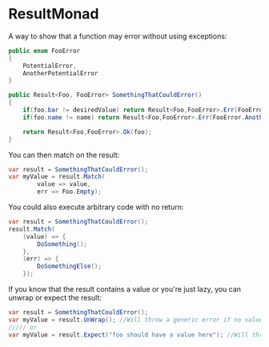 # ResultMonad

A way to show that a function may error without using exceptions:
```csharp
public enum FooError
{
	PotentialError,
	AnotherPotentialError
}

public Result<Foo, FooError> SomethingThatCouldError()
{
	if(foo.bar != desiredValue) return Result<Foo,FooError>.Err(FooError.PotentialError);
	if(foo.name != name) return Result<Foo,FooError>.Err(FooError.AnotherPotentialError);

	return Result<Foo,FooError>.Ok(foo);
}
```

You can then match on the result:
```csharp
var result = SomethingThatCouldError();
var myValue = result.Match(
		value => value,
		err => Foo.Empty);
```

You could also execute arbitrary code with no return:
```csharp
var result = SomethingThatCouldError();
result.Match(
	(value) => {
		DoSomething();
	},
	(err) => {
		DoSomethingElse();
	});
```

If you know that the result contains a value or you're just lazy, you can unwrap or expect the result:
```csharp
var result = SomethingThatCouldError();
var myValue = result.UnWrap(); //Will throw a generic error if no value
///// or
var myValue = result.Expect("foo should have a value here"); //Will throw an error with message if no value
```
